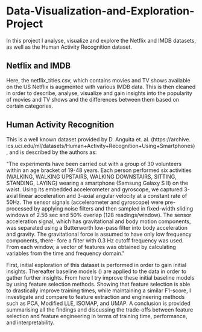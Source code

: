 # Data-Visualization-and-Exploration-Project

In this project I analyse, visualize and explore the Netflix and IMDB datasets, as well as the Human Activity Recognition dataset.

## Netflix and IMDB

Here, the netflix_titles.csv, which contains movies and TV shows available on the US Netflix is augmented with various IMDB data. This is then cleaned in order to describe, analyse, visualize and gain insights into the popularity of movies and TV shows and the differences between them based on certain categories.

## Human Activity Recognition

This is a well known dataset provided by D. Anguita et. al. (https://archive.
ics.uci.edu/ml/datasets/Human+Activity+Recognition+Using+Smartphones), and is described by the authors as:

"The experiments have been carried out with a group of 30 volunteers within an age bracket of 19-48 years. Each person performed six activities (WALKING, WALKING UPSTAIRS, WALKING DOWNSTAIRS, SITTING, STANDING, LAYING) wearing a smartphone (Samsung Galaxy S II) on the waist. Using its embedded accelerometer and gyroscope, we captured 3-axial linear acceleration and 3-axial angular velocity at a constant rate of 50Hz. The sensor signals (accelerometer and gyroscope) were pre-processed by applying noise filters and then sampled in fixed-width sliding windows of 2.56 sec and 50% overlap (128 readings/window). The sensor acceleration signal, which has gravitational and body motion components, was separated using a Butterworth low-pass filter into body acceleration and gravity. The gravitational force is assumed to have only low frequency components, there- fore a filter with 0.3 Hz cutoff frequency was used. From each window, a vector of features was obtained by calculating variables from the time and frequency domain."

First, initial exploration of this dataset is performed in order to gain initial insights. Thereafter baseline models () are applied to the data in order to gather further insights. From here I try improve these initial baseline models by using feature selection methods. Showing that feature selection is able to drastically improve training times, while maintaining a similar F1-score, I investigate and compare to feature extraction and engineering methods such as PCA, Modified LLE, ISOMAP, and UMAP. A conclusion is provided summarising all the findings and discussing the trade-offs between feature selection and feature engineering in terms of training time, performance, and interpretability.
